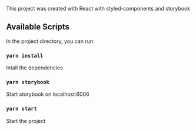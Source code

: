This project was created with React with styled-components and storybook

## Available Scripts

In the project directory, you can run:

### `yarn install`
Intall the dependencies

### `yarn storybook`
Start storybook on localhost:6006

### `yarn start`
Start the project
